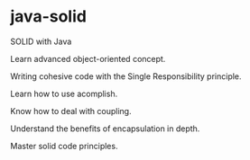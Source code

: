 # java-solid




SOLID with Java




Learn advanced object-oriented concept.

Writing cohesive code with the Single Responsibility principle.

Learn how to use acomplish.

Know how to deal with coupling.

Understand the benefits of encapsulation in depth.

Master solid code principles.
